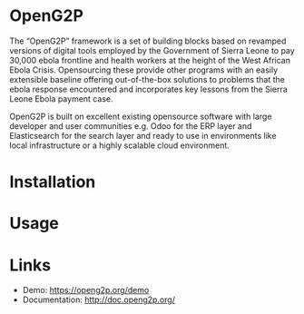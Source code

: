 OpenG2P
=======

The “OpenG2P” framework is a set of building blocks based on revamped versions of digital tools employed by the Government of Sierra Leone to pay 30,000 ebola frontline and health workers at the height of the West African Ebola Crisis.
Opensourcing these provide other programs with an easily extensible baseline offering out-of-the-box solutions to problems that the ebola response encountered and incorporates key lessons from the Sierra Leone Ebola payment case.

OpenG2P is built on excellent existing opensource software with large developer and user communities e.g. Odoo for the ERP layer and Elasticsearch for the search layer and ready to use in environments like local infrastructure or a highly scalable cloud environment.

Installation
============


Usage
=====

Links
=====

* Demo: https://openg2p.org/demo
* Documentation: http://doc.openg2p.org/
